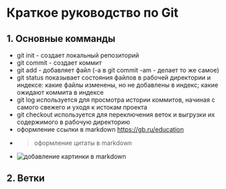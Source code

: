 # Краткое руководство по Git
## 1. Основные комманды
* git init - создает локальный репозиторий
* git commit - создает коммит
* git add - добавляет файл (-a в git commit -am - делает то же самое)
* git status показывает состояния файлов в рабочей директории и индексе: какие файлы изменены, но не добавлены в индекс; какие ожидают коммита в индексе
* git log используется для просмотра истории коммитов, начиная с самого свежего и уходя к истокам проекта
* git checkout используется для переключения веток и выгрузки их содержимого в рабочую директорию
* оформление ссылки в markdown <https://gb.ru/education>
* >оформление цитаты в markdown
* ![добавление картинки в markdown](https://upload.wikimedia.org/wikipedia/commons/thumb/4/48/Markdown-mark.svg/1920px-Markdown-mark.svg.png "Логотип Markdown")
## 2. Ветки